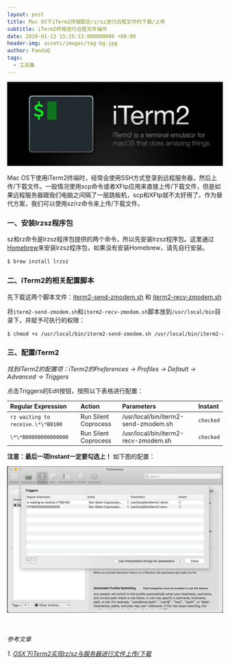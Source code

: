 ```yaml
---
layout: post
title: Mac OS下iTerm2终端配合rz/sz进行远程文件的下载/上传
subtitle: iTerm2终端进行远程文件操作
date: 2020-01-13 15:25:13.000000000 +08:00
header-img: assets/images/tag-bg.jpg
author: PandaQ
tags: 
  - 工具集
---
```


![iterm2-logo2x.jpg](/assets/images/2020-01/iterm2-logo2x.jpg)

Mac OS下使用iTerm2终端时，经常会使用SSH方式登录到远程服务器，然后上传/下载文件。一般情况使用scp命令或者XFtp应用来直接上传/下载文件，但是如果远程服务器跟我们电脑之间隔了一层跳板机，scp和XFtp就不太好用了。作为替代方案，我们可以使用sz/rz命令来上传/下载文件。

### 一、安装lrzsz程序包

sz和rz命令是lrzsz程序包提供的两个命令，所以先安装lrzsz程序包。这里通过[Homebrew](https://brew.sh)来安装lrzsz程序包，如果没有安装Homebrew，请先自行安装。

```bash
$ brew install lrzsz
```

### 二、iTerm2的相关配置脚本

先下载这两个脚本文件：[iterm2-send-zmodem.sh](/assets/files/iterm2-send-zmodem.sh) 和 [iterm2-recv-zmodem.sh](/assets/files/iterm2-recv-zmodem.sh)

将`iterm2-send-zmodem.sh`和`iterm2-recv-zmodem.sh`脚本放到`/usr/local/bin`目录下，并赋予可执行的权限：

```bash
$ chmod +x /usr/local/bin/iterm2-send-zmodem.sh /usr/local/bin/iterm2-recv-zmodem.sh
```

### 三、配置iTerm2

*找到iTerm2的配置项：iTerm2的Preferences -> Profiles -> Default -> Advanced -> Triggers*

点击Triggers的Edit按钮，按照以下表格进行配置：

|Regular Expression|Action|Parameters|Instant|
|:---|:---|:---|:---|
|`rz waiting to receive.\*\*B0100`|Run Silent Coprocess|/usr/local/bin/iterm2-send-zmodem.sh|`checked`|
|`\*\*B00000000000000`|Run Silent Coprocess|/usr/local/bin/iterm2-recv-zmodem.sh|`checked`|

**注意：最后一项Instant一定要勾选上！** 如下图的配置：

![iterm2-config.png](/assets/images/2020-01/iterm2-config.png)


<br /><br />
*参考文章*

*1. [OSX下iTerm2实现rz/sz与服务器进行文件上传/下载](https://molunerfinn.com/iTerm2-lrzsz/#%E9%85%8D%E7%BD%AEiTerm2)*
